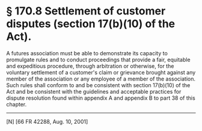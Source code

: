 # § 170.8   Settlement of customer disputes (section 17(b)(10) of the Act).

A futures association must be able to demonstrate its capacity to promulgate rules and to conduct proceedings that provide a fair, equitable and expeditious procedure, through arbitration or otherwise, for the voluntary settlement of a customer's claim or grievance brought against any member of the association or any employee of a member of the association. Such rules shall conform to and be consistent with section 17(b)(10) of the Act and be consistent with the guidelines and acceptable practices for dispute resolution found within appendix A and appendix B to part 38 of this chapter.



---

[N] [66 FR 42288, Aug. 10, 2001]




